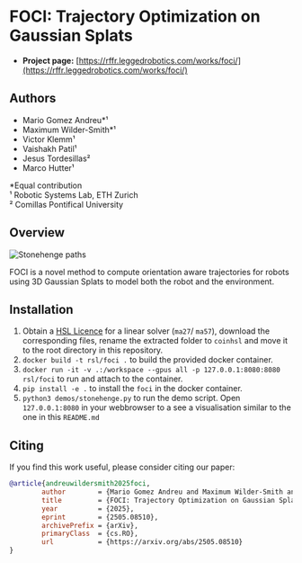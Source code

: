 # FOCI: Trajectory Optimization on Gaussian Splats  


- **Project page:** [https://rffr.leggedrobotics.com/works/foci/](https://rffr.leggedrobotics.com/works/foci/)

## Authors

- Mario Gomez Andreu\*¹
- Maximum Wilder-Smith\*¹
- Victor Klemm¹
- Vaishakh Patil¹
- Jesus Tordesillas²
- Marco Hutter¹

\*Equal contribution  
¹ Robotic Systems Lab, ETH Zurich  
² Comillas Pontifical University

## Overview

![Stonehenge paths](./docs/stonerobot.gif)

FOCI is a novel method to compute orientation aware trajectories for robots using 3D Gaussian Splats to model both the robot and the environment. 


## Installation
1. Obtain a [HSL Licence](https://www.hsl.rl.ac.uk) for a linear solver (`ma27`/ `ma57`), download the corresponding files, rename the extracted folder to `coinhsl` and move it to the root directory in this repository. 
2. `docker build -t rsl/foci .` to build the provided docker container.
3. `docker run -it -v .:/workspace --gpus all -p 127.0.0.1:8080:8080 rsl/foci` to run and attach to the container.
4. `pip install -e .` to install the `foci` in the docker container.
5. `python3 demos/stonehenge.py` to run the demo script. Open `127.0.0.1:8080` in your webbrowser to a see a visualisation similar to the one in this `README.md`

## Citing
If you find this work useful, please consider citing our paper:

```bibtex
@article{andreuwildersmith2025foci,
        author        = {Mario Gomez Andreu and Maximum Wilder-Smith and Victor Klemm and Vaishakh Patil and Jesus Tordesillas and Marco Hutter},
        title         = {FOCI: Trajectory Optimization on Gaussian Splats},
        year          = {2025},
        eprint        = {2505.08510},
        archivePrefix = {arXiv},
        primaryClass  = {cs.RO},
        url           = {https://arxiv.org/abs/2505.08510}
}
```
